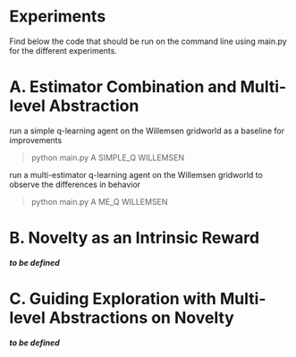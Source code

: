 # Experiments

Find below the code that should be run on the command line using main.py for the different experiments.

# A. Estimator Combination and Multi-level Abstraction

run a simple q-learning agent on the Willemsen gridworld as a baseline for improvements
> python main.py A SIMPLE_Q WILLEMSEN

run a multi-estimator q-learning agent on the Willemsen gridworld to observe the differences in behavior
> python main.py A ME_Q WILLEMSEN


# B. Novelty as an Intrinsic Reward

***to be defined***

# C. Guiding Exploration with Multi-level Abstractions on Novelty

***to be defined*** 
